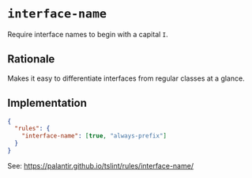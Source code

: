 # `interface-name`

Require interface names to begin with a capital `I`.

## Rationale

Makes it easy to differentiate interfaces from regular classes at a glance.

## Implementation

```json
{
  "rules": {
    "interface-name": [true, "always-prefix"]
  }
}
```

See: https://palantir.github.io/tslint/rules/interface-name/

